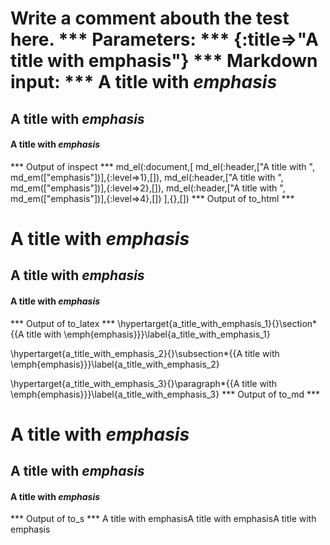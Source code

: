 Write a comment abouth the test here.
*** Parameters: ***
{:title=>"A title with emphasis"}
*** Markdown input: ***
A title with *emphasis*
=======================

A title with *emphasis*
-----------------------


#### A title with *emphasis* ####



*** Output of inspect ***
md_el(:document,[
	md_el(:header,["A title with ", md_em(["emphasis"])],{:level=>1},[]),
	md_el(:header,["A title with ", md_em(["emphasis"])],{:level=>2},[]),
	md_el(:header,["A title with ", md_em(["emphasis"])],{:level=>4},[])
],{},[])
*** Output of to_html ***
<h1 id="a_title_with_emphasis_1">A title with <em>emphasis</em></h1>

<h2 id="a_title_with_emphasis_2">A title with <em>emphasis</em></h2>

<h4 id="a_title_with_emphasis_3">A title with <em>emphasis</em></h4>
*** Output of to_latex ***
\hypertarget{a_title_with_emphasis_1}{}\section*{{A title with \emph{emphasis}}}\label{a_title_with_emphasis_1}

\hypertarget{a_title_with_emphasis_2}{}\subsection*{{A title with \emph{emphasis}}}\label{a_title_with_emphasis_2}

\hypertarget{a_title_with_emphasis_3}{}\paragraph*{{A title with \emph{emphasis}}}\label{a_title_with_emphasis_3}
*** Output of to_md ***
# A title with *emphasis* #

## A title with *emphasis* ##

#### A title with *emphasis* ####
*** Output of to_s ***
A title with emphasisA title with emphasisA title with emphasis

